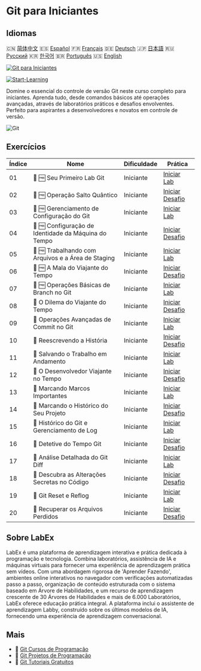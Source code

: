# Git para Iniciantes

## Idiomas

🇨🇳 [简体中文](README_zh.md) 🇪🇸 [Español](README_es.md) 🇫🇷 [Français](README_fr.md) 🇩🇪 [Deutsch](README_de.md) 🇯🇵 [日本語](README_ja.md) 🇷🇺 [Русский](README_ru.md) 🇰🇷 [한국어](README_ko.md) 🇧🇷 [Português](README_pt.md) 🇺🇸 [English](README.md) 

[![Git para Iniciantes](https://cover-creator.labex.io/git-for-beginners.png?lang=pt)](https://labex.io/pt/courses/git-for-beginners)

[![Start-Learning](https://img.shields.io/badge/Start-Learning-whitesmoke?style=for-the-badge)](https://labex.io/pt/courses/git-for-beginners)

Domine o essencial do controle de versão Git neste curso completo para iniciantes. Aprenda tudo, desde comandos básicos até operações avançadas, através de laboratórios práticos e desafios envolventes. Perfeito para aspirantes a desenvolvedores e novatos em controle de versão.

![Git](https://img.shields.io/badge/Git-whitesmoke?style=for-the-badge&logo=git)


## Exercícios

|   Índice | Nome                                                 | Dificuldade   | Prática                                                                                                                    |
|----------|------------------------------------------------------|---------------|----------------------------------------------------------------------------------------------------------------------------|
|       01 | 📖 🆓 Seu Primeiro Lab Git                           | Iniciante     | <a target='_blank' href='https://labex.io/pt/tutorials/git-your-first-git-lab-92739'>Iniciar Lab</a>                       |
|       02 | 🎯 🆓 Operação Salto Quântico                        | Iniciante     | <a target='_blank' href='https://labex.io/pt/tutorials/git-operation-quantum-leap-387717'>Iniciar Desafio</a>              |
|       03 | 📖 🆓 Gerenciamento de Configuração do Git           | Iniciante     | <a target='_blank' href='https://labex.io/pt/tutorials/git-git-config-management-385164'>Iniciar Lab</a>                   |
|       04 | 🎯 🆓 Configuração de Identidade da Máquina do Tempo | Iniciante     | <a target='_blank' href='https://labex.io/pt/tutorials/git-time-machine-identity-configuration-387720'>Iniciar Desafio</a> |
|       05 | 📖 🆓 Trabalhando com Arquivos e a Área de Staging   | Iniciante     | <a target='_blank' href='https://labex.io/pt/tutorials/git-working-with-files-and-staging-area-387457'>Iniciar Lab</a>     |
|       06 | 🎯 🆓 A Mala do Viajante do Tempo                    | Iniciante     | <a target='_blank' href='https://labex.io/pt/tutorials/git-the-time-traveler-s-suitcase-387725'>Iniciar Desafio</a>        |
|       07 | 📖 🆓 Operações Básicas de Branch no Git             | Iniciante     | <a target='_blank' href='https://labex.io/pt/tutorials/git-git-branch-basic-operations-385163'>Iniciar Lab</a>             |
|       08 | 🎯  O Dilema do Viajante do Tempo                    | Iniciante     | <a target='_blank' href='https://labex.io/pt/tutorials/git-the-time-traveler-s-dilemma-387733'>Iniciar Desafio</a>         |
|       09 | 📖  Operações Avançadas de Commit no Git             | Iniciante     | <a target='_blank' href='https://labex.io/pt/tutorials/git-advanced-git-commit-operations-387471'>Iniciar Lab</a>          |
|       10 | 🎯  Reescrevendo a História                          | Iniciante     | <a target='_blank' href='https://labex.io/pt/tutorials/git-rewriting-history-387746'>Iniciar Desafio</a>                   |
|       11 | 📖  Salvando o Trabalho em Andamento                 | Iniciante     | <a target='_blank' href='https://labex.io/pt/tutorials/git-saving-work-in-progress-387492'>Iniciar Lab</a>                 |
|       12 | 🎯  O Desenvolvedor Viajante no Tempo                | Iniciante     | <a target='_blank' href='https://labex.io/pt/tutorials/git-the-time-traveling-developer-387759'>Iniciar Desafio</a>        |
|       13 | 📖  Marcando Marcos Importantes                      | Iniciante     | <a target='_blank' href='https://labex.io/pt/tutorials/git-marking-important-milestones-387493'>Iniciar Lab</a>            |
|       14 | 🎯  Marcando o Histórico do Seu Projeto              | Iniciante     | <a target='_blank' href='https://labex.io/pt/tutorials/git-tagging-your-project-s-history-387763'>Iniciar Desafio</a>      |
|       15 | 📖  Histórico do Git e Gerenciamento de Log          | Iniciante     | <a target='_blank' href='https://labex.io/pt/tutorials/git-git-history-and-log-management-387490'>Iniciar Lab</a>          |
|       16 | 🎯  Detetive do Tempo Git                            | Iniciante     | <a target='_blank' href='https://labex.io/pt/tutorials/git-git-time-detective-387782'>Iniciar Desafio</a>                  |
|       17 | 📖  Análise Detalhada do Git Diff                    | Iniciante     | <a target='_blank' href='https://labex.io/pt/tutorials/git-git-diff-deep-dive-387489'>Iniciar Lab</a>                      |
|       18 | 🎯  Descubra as Alterações Secretas no Código        | Iniciante     | <a target='_blank' href='https://labex.io/pt/tutorials/uncover-the-secret-code-changes-387768'>Iniciar Desafio</a>         |
|       19 | 📖  Git Reset e Reflog                               | Iniciante     | <a target='_blank' href='https://labex.io/pt/tutorials/git-git-reset-and-reflog-387491'>Iniciar Lab</a>                    |
|       20 | 🎯  Recuperar os Arquivos Perdidos                   | Iniciante     | <a target='_blank' href='https://labex.io/pt/tutorials/git-recover-the-lost-files-387781'>Iniciar Desafio</a>              |

## Sobre LabEx

LabEx é uma plataforma de aprendizagem interativa e prática dedicada à programação e tecnologia. Combina laboratórios, assistência de IA e máquinas virtuais para fornecer uma experiência de aprendizagem prática sem vídeos. Com uma abordagem rigorosa de 'Aprender Fazendo', ambientes online interativos no navegador com verificações automatizadas passo a passo, organização de conteúdo estruturada com o sistema baseado em Árvore de Habilidades, e um recurso de aprendizagem crescente de 30 Árvores de Habilidades e mais de 6.000 Laboratórios, LabEx oferece educação prática integral. A plataforma inclui o assistente de aprendizagem Labby, construído sobre os últimos modelos de IA, fornecendo uma experiência de aprendizagem conversacional.

## Mais

- 🔗 [Git Cursos de Programação](https://github.com/labex-labs/awesome-programming-courses)
- 🔗 [Git Projetos de Programação](https://github.com/labex-labs/awesome-programming-projects)
- 🔗 [Git Tutoriais Gratuitos](https://github.com/labex-labs/git-free-tutorials)

